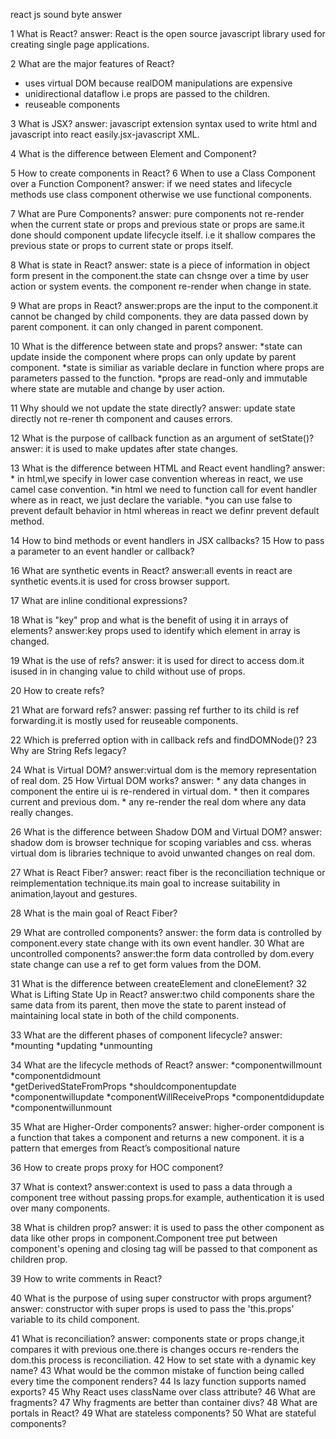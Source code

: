 react js sound byte answer

1	What is React?
answer: React is the open source javascript library used for creating single page applications.

2	What are the major features of React?
   * uses virtual DOM because realDOM manipulations are expensive 
   * unidirectional dataflow i.e props are passed to the children.
   * reuseable components  
   
3	What is JSX?
answer: javascript extension syntax used to write html and javascript into react easily.jsx-javascript XML.

4	What is the difference between Element and Component?

5	How to create components in React?
6	When to use a Class Component over a Function Component?
answer: if we need states and lifecycle methods use class component otherwise we use functional components.

7	What are Pure Components?
answer: pure components not re-render when the current state or props and previous state or props are same.it done should component update lifecycle itself.
i.e it shallow compares the previous state or props to current state or props itself.

8	What is state in React?
answer: state is a piece of information in object form present in the component.the state can chsnge over a time by user action or system events.
 the component re-render when change in state.
 
9	What are props in React?
answer:props are the input to the component.it cannot be changed by child components. they are data passed down by parent component.
it can only changed in parent component.

10	What is the difference between state and props?
answer: 
*state can update inside the component where props can only update by parent component.
*state is similiar as variable declare in function where props are parameters passed to the function.
*props are read-only and immutable where state are mutable and change by user action.

11	Why should we not update the state directly?
answer: update state directly not re-rener th component and causes errors.

12	What is the purpose of callback function as an argument of setState()?
answer: it is used to make updates after state changes.

13	What is the difference between HTML and React event handling?
answer: * in html,we specify in lower case convention whereas in react, we use camel case convention.
*in html we need to function call for event handler where as in react, we just declare the variable.
*you can use false to prevent default behavior in html whereas in react we definr prevent default method.

14	How to bind methods or event handlers in JSX callbacks?
15	How to pass a parameter to an event handler or callback?

16	What are synthetic events in React?
answer:all events in react are synthetic events.it is used for cross browser support.

17	What are inline conditional expressions?

18	What is "key" prop and what is the benefit of using it in arrays of elements?
answer:key props used to identify which element in array is changed.

19	What is the use of refs?
answer: it is used for direct to access dom.it isused in in changing value to child without use of props. 

20	How to create refs?

21	What are forward refs?
answer: passing ref further to its child  is ref forwarding.it is mostly used for reuseable components.

22	Which is preferred option with in callback refs and findDOMNode()?
23	Why are String Refs legacy?

24	What is Virtual DOM?
answer:virtual dom is the memory representation of real dom.
25	How Virtual DOM works?
answer: * any data changes in component the entire ui is re-rendered in virtual dom.
        * then it compares current and previous dom.
        * any  re-render the real dom where any data really changes.
        
26	What is the difference between Shadow DOM and Virtual DOM?
answer: shadow dom is browser technique for scoping variables and css. wheras virtual dom is libraries technique to avoid unwanted changes on real dom.

27	What is React Fiber?
answer: react fiber is the reconciliation technique or reimplementation technique.its main goal to increase suitability in animation,layout and gestures.

28	What is the main goal of React Fiber?

29	What are controlled components?
answer: the form data is controlled by component.every state change with its own event handler. 
30	What are uncontrolled components?
answer:the form data controlled by dom.every state change can use a ref to get form values from the DOM.

31	What is the difference between createElement and cloneElement?
32	What is Lifting State Up in React?
answer:two child components share the same data from its parent, then move the state to parent instead of maintaining local state in both of the child components.

33	What are the different phases of component lifecycle?
 answer:       *mounting
               *updating
               *unmounting
               
34	What are the lifecycle methods of React?
answer:
            *componentwillmount
            *componentdidmount     
            *getDerivedStateFromProps
            *shouldcomponentupdate
            *componentwillupdate
            *componentWillReceiveProps
            *componentdidupdate
            *componentwillunmount
            
35	What are Higher-Order components?
answer:  higher-order component is a function that takes a component and returns a new component. it is a pattern that emerges from React’s compositional nature

36	How to create props proxy for HOC component?

37	What is context?
answer:context is used to pass a data through a component tree without passing props.for example, authentication it is used over many components.

38	What is children prop?
answer: it is used to pass the other component as data like other props in component.Component tree put between component's opening and closing tag will be passed to that component as children prop.

39	How to write comments in React?

40	What is the purpose of using super constructor with props argument?
answer: constructor with super props is used to pass the 'this.props' variable to its child component.

41	What is reconciliation?
answer: components state or props change,it compares it with previous one.there is changes occurs re-renders the dom.this process is reconciliation.
42	How to set state with a dynamic key name?
43	What would be the common mistake of function being called every time the component renders?
44	Is lazy function supports named exports?
45	Why React uses className over class attribute?
46	What are fragments?
47	Why fragments are better than container divs?
48	What are portals in React?
49	What are stateless components?
50	What are stateful components?


